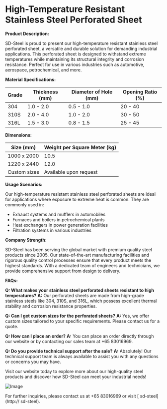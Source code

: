 # High-Temperature Resistant Stainless Steel Perforated Sheet

**Product Description:**

SD-Steel is proud to present our high-temperature resistant stainless steel perforated sheet, a versatile and durable solution for demanding industrial applications. This perforated sheet is designed to withstand extreme temperatures while maintaining its structural integrity and corrosion resistance. Perfect for use in various industries such as automotive, aerospace, petrochemical, and more.

**Material Specifications:**

| Grade | Thickness (mm) | Diameter of Hole (mm) | Opening Ratio (%) |
|-------|----------------|-----------------------|-------------------|
| 304   | 1.0 - 2.0      | 0.5 - 1.0             | 20 - 40           |
| 310S  | 2.0 - 4.0      | 1.0 - 2.0             | 30 - 50           |
| 316L  | 1.5 - 3.0      | 0.8 - 1.5             | 25 - 45           |

**Dimensions:**

| Size (mm)          | Weight per Square Meter (kg) |
|--------------------|------------------------------|
| 1000 x 2000        | 10.5                         |
| 1220 x 2440        | 12.0                         |
| Custom sizes       | Available upon request       |

**Usage Scenarios:**

Our high-temperature resistant stainless steel perforated sheets are ideal for applications where exposure to extreme heat is common. They are commonly used in:

- Exhaust systems and mufflers in automobiles
- Furnaces and boilers in petrochemical plants
- Heat exchangers in power generation facilities
- Filtration systems in various industries

**Company Strength:**

SD-Steel has been serving the global market with premium quality steel products since 2005. Our state-of-the-art manufacturing facilities and rigorous quality control processes ensure that every product meets the highest standards. With a dedicated team of engineers and technicians, we provide comprehensive support from design to delivery.

**FAQs:**

**Q: What makes your stainless steel perforated sheets resistant to high temperatures?**
**A:** Our perforated sheets are made from high-grade stainless steels like 304, 310S, and 316L, which possess excellent thermal stability and corrosion resistance properties.

**Q: Can I get custom sizes for the perforated sheets?**
**A:** Yes, we offer custom sizes tailored to your specific requirements. Please contact us for a quote.

**Q: How can I place an order?**
**A:** You can place an order directly through our website or by contacting our sales team at +65 83016969.

**Q: Do you provide technical support after the sale?**
**A:** Absolutely! Our technical support team is always available to assist you with any questions or concerns you may have.

Visit our website today to explore more about our high-quality steel products and discover how SD-Steel can meet your industrial needs!

![Image](https://github.com/user-attachments/assets/2567258e-e124-4816-932d-1809bd27ef0b)

For further inquiries, please contact us at +65 83016969 or visit [ sd-steel](http:// sd-steel).